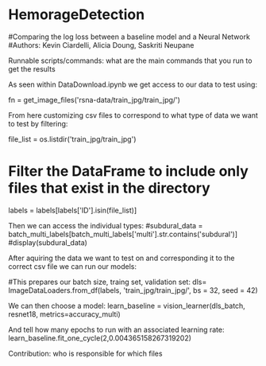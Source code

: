 # HemorageDetection
#Comparing the log loss between a baseline model and a Neural Network
#Authors: Kevin Ciardelli, Alicia Doung, Saskriti Neupane

Runnable scripts/commands: what are the main commands that you run to get the results

As seen within DataDownload.ipynb we get access to our data to test using: 

fn = get_image_files('rsna-data/train_jpg/train_jpg/')

From here customizing csv files to correspond to what type of data we want to test by filtering:

file_list = os.listdir('train_jpg/train_jpg')
# Filter the DataFrame to include only files that exist in the directory
labels = labels[labels['ID'].isin(file_list)]

Then we can access the individual types:
#subdural_data = batch_multi_labels[batch_multi_labels['multi'].str.contains('subdural')]
#display(subdural_data)

After aquiring the data we want to test on and corresponding it to the correct csv file we can run our models:

#This prepares our batch size, traing set, validation set:
dls= ImageDataLoaders.from_df(labels, 'train_jpg/train_jpg/', bs = 32, seed = 42)

We can then choose a model:
learn_baseline = vision_learner(dls_batch, resnet18, metrics=accuracy_multi)

And tell how many epochs to run with an associated learning rate:
learn_baseline.fit_one_cycle(2,0.004365158267319202)

Contribution: who is responsible for which files